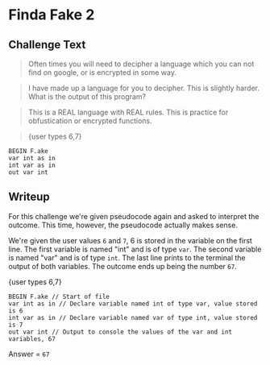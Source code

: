 # Finda Fake 2

## Challenge Text

>Often times you will need to decipher a language which you can not find on google, or is encrypted in some way.

> I have made up a language for you to decipher. This is slightly harder. What is the output of this program?

> This is a REAL language with REAL rules. This is practice for obfustication or encrypted functions.

> {user types 6,7}

```
BEGIN F.ake
var int as in
int var as in
out var int
```

## Writeup

For this challenge we're given pseudocode again and asked to interpret the outcome. This time, however, the pseudocode actually makes sense.

We're given the user values ```6``` and ```7```, 6 is stored in the variable on the first line. The first variable is named "int" and is of type ```var```. The second variable is named "var" and is of type ```int```. The last line prints to the terminal the output of both variables. The outcome ends up being the number ```67```.

{user types 6,7}

```
BEGIN F.ake // Start of file
var int as in // Declare variable named int of type var, value stored is 6
int var as in // Declare variable named var of type int, value stored is 7
out var int // Output to console the values of the var and int variables, 67
```

Answer = ```67```
